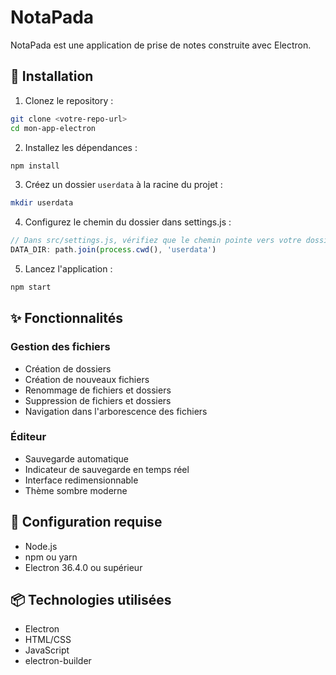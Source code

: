 # NotaPada

NotaPada est une application de prise de notes construite avec Electron.

## 🚀 Installation

1. Clonez le repository :
```bash
git clone <votre-repo-url>
cd mon-app-electron
```

2. Installez les dépendances :
```bash
npm install
```

3. Créez un dossier `userdata` à la racine du projet :
```bash
mkdir userdata
```

4. Configurez le chemin du dossier dans settings.js :
```javascript
// Dans src/settings.js, vérifiez que le chemin pointe vers votre dossier userdata
DATA_DIR: path.join(process.cwd(), 'userdata')
```

5. Lancez l'application :
```bash
npm start
```

## ✨ Fonctionnalités

### Gestion des fichiers
- Création de dossiers
- Création de nouveaux fichiers
- Renommage de fichiers et dossiers
- Suppression de fichiers et dossiers
- Navigation dans l'arborescence des fichiers

### Éditeur
- Sauvegarde automatique
- Indicateur de sauvegarde en temps réel
- Interface redimensionnable
- Thème sombre moderne

## 🔧 Configuration requise

- Node.js
- npm ou yarn
- Electron 36.4.0 ou supérieur

## 📦 Technologies utilisées

- Electron
- HTML/CSS
- JavaScript
- electron-builder